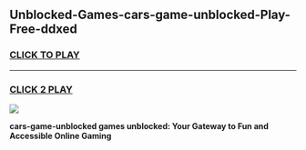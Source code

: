 
## Unblocked-Games-cars-game-unblocked-Play-Free-ddxed
<h3>
<a href="https://premium76.site?title=cars-game-unblocked&ref=20M">CLICK TO PLAY</a></h3>
<hr>

<h3>
<a href="https://premium76.site?title=cars-game-unblocked&ref=20M">CLICK 2 PLAY</a>
  
</h3>

<a href="https://premium76.site?title=cars-game-unblocked&ref=19M"><img src="https://clearcache.store/games.png"></a>


**cars-game-unblocked games unblocked: Your Gateway to Fun and Accessible Online Gaming**
